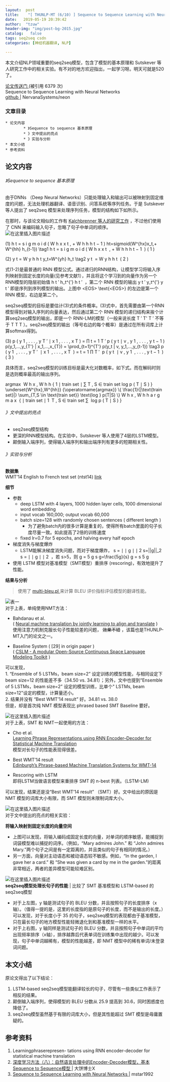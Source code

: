 ```yaml
---
layout:  post
title:    "[ THUNLP-MT (6/10) ] Sequence to Sequence Learning with Neural Networks | seq2seq模型"
date:   2019-05-19 20:39:42                    
author:  "tzuw"
header-img: "img/post-bg-2015.jpg"
catalog:   false
tags: seq2seq csdn
categories: [神经机器翻译, NLP]

---
```

本文介绍NLP领域重要的seq2seq模型，包含了模型的基本原理和 Sutskever
等人研究工作中的相关实验。有不对的地方欢迎指出，一起学习呀。明天可就是520了。

[ 论文传送门 ](http://arxiv.org/abs/1409.3215) (‎被引用 6379 次)  
Sequence to Sequence Learning with Neural Networks  
[ github ](http://github.com/NervanaSystems/neon/tree/master/examples/nmt) |
NervanaSystems/neon

###  文章目录

    * 论文内容 
            * 》Sequence to sequence 基本原理 
            * 》文中提出的亮点 
            * 》实验与分析 
    * 本文小结 
    * 参考资料 

##  论文内容

######  》Sequence to sequence 基本原理

由于DNNs （Deep Neural Networks）只能处理输入和输出可以被映射到固定维度的问题，无法处理机器翻译、语音识别、问答系统等序列任务。于是
Sutskever 等人提出了 seq2seq 模型来处理序列任务，模型的结构如下如所示。

在那时，与该论文相似的工作有 [ Kalchbrenner 等人的研究工作](http://www.aclweb.org/anthology/D13-1176) ，不过他们使用了 CNN 来编码输入句子，忽略了句子中单词的顺序。  
![在这里插入图片描述](http://img-blog.csdnimg.cn/20190518161809300.png?x-oss-process=image/watermark,type_ZmFuZ3poZW5naGVpdGk,shadow_10,text_aHR0cHM6Ly90enV3cGt1LmJsb2cuY3Nkbi5uZXQ=,size_16,color_FFFFFF,t_70#pic_center)

(1)  h  t  =  s  i  g  m  o  i  d  (  W  h  x  x  t  ,  \+  W  h  h  h  t  −
1  )  ht=sigmoid(W^{hx}x_t,+ W^{hh} h_{t-1}) \tag1  h  t  =  s  i  g  m  o  i
d  (  W  h  x  x  t  ​  ,  \+  W  h  h  h  t  −  1  ​  )  (  1  )

(2)  y  t  =  W  y  h  h  t  y_t=W^{yh} h_t \tag2  y  t  ​  =  W  y  h  h  t
​  (  2  )

式(1-2)是最普通的 RNN
模型公式。通过递归的RNN结构，让模型学习将输入序列映射到固定长度的向量(见参考文献1），并且将这个学习到的向量作为另一个RNN模型的隐层初始值  h  t
′  h_t^{&#x27;}  h  t  ′  ​  ，第二个 RNN 模型的输出  y  t  ′  y_t^{&#x27;}  y  t  ′  ​
即是序列到序列模型的输出。上图中  &lt;EOS&gt;  \text{&lt;EOS&gt;}  <EOS> 的左边是第一个 RNN
模型，右边是第二个。

seq2seq模型的目标是要估计(3)式的条件概率。(3)式中，首先需要由第一个RNN模型得到对输入序列的向量表达，然后通过第二个 RNN
模型的递归结构来挨个计算seq2seq模型的输出，即是一个 RNN-LM的模型（一般来说长度  T  ′  T&#x27;  T  ′  不等于  T  T
T  ）。seq2seq模型的输出（等号右边的每个概率）是通过在所有词库上计算softmax得到。

(3)  p  (  y  1  ,  .  .  .  ,  y  T  ′  ∣  x  1  ,  .  .  .  ,  x  T  )  =  ∏
t  =  1  T  ′  p  (  y  t  ∣  v  ,  y  1  ,  .  .  .  ,  y  t  −  1  )
p(y_1,...,y_{T&#x27;} | x_1,...,x_{T}) = \prod_{t=1}^{T&#x27;} p(y_t | v,
y_1,...,y_{t-1}) \tag3  p  (  y  1  ​  ,  .  .  .  ,  y  T  ′  ​  ∣  x  1  ​
,  .  .  .  ,  x  T  ​  )  =  t  =  1  ∏  T  ′  ​  p  (  y  t  ​  ∣  v  ,  y
1  ​  ,  .  .  .  ,  y  t  −  1  ​  )  (  3  )

具体而言，seq2seq模型的训练目标是最大化对数概率，如下式。而在解码时则是选则概率最高的输出序列。

argmax  ⁡  W  h  x  ,  W  h  h  {  1  ∣  train set  ∣  ∑  T  ,  S  ∈  train
set  log  p  (  T  ∣  S  )  }  \underset{W^{hx},W^{hh}}
{\operatorname{argmax}} \\{ \frac{1}{|\text{train set}|} \sum_{T,S \in
\text{train set}} \text{log } p(T|S) \\}  W  h  x  ,  W  h  h  a  r  g  m  a
x  ​  {  ∣  train set  ∣  1  ​  T  ,  S  ∈  train set  ∑  ​  log  p  (  T  ∣
S  )  }

######  》文中提出的亮点

  * seq2seq模型结构 
  * 更深的RNN模型结构。在实验中，Sutskever 等人使用了4层的LSTM模型。 
  * 颠倒输入端序列，使得输入端序列和输出端序列有更多的短期相关性。 

######  》实验与分析

**数据集**  
WMT’14 English to French test set (ntst14) [ link](http://www.statmt.org/wmt14/translation-task.html)

**细节**

  * 参数 
    * deep LSTM with 4 layers, 1000 hidden layer cells, 1000 dimensional word embedding 
    * input vocab 160,000; output vocab 60,000 
    * batch size=128 with randomly chosen sentences ( different length ) 
      * 为了避免batch内的很多计算是重复的，使得所有batch里面的句子长度尽量一致。如此提高了2倍的训练速度 
    * fixed lr=0.7 for 5 epochs, and halving every half epoch 
  * 梯度消失与梯度爆炸 
    * LSTM能解决梯度消失问题，而对于梯度爆炸，  s  =  ∣  ∣  g  ∣  ∣  2  s=||g||_2  s  =  ∣  ∣  g  ∣  ∣  2  ​  ，若 s>5，则  g  =  5  g  s  g=\frac{5g}{s}  g  =  s  5  g  ​ 
  * 使用 LSTM 模型对基准模型（SMT模型）重排序 (rescoring)，有效地提升了性能。 

**结果与分析**

> 使用了 [ multi-bleu.pl ](http://github.com/moses-smt/mosesdecoder/blob/master/scripts/generic/multi-bleu.perl) 来计算 BLEU
评价指标评估模型的翻译性能。

![表一](http://img-blog.csdnimg.cn/20190518212835601.png?x-oss-process=image/watermark,type_ZmFuZ3poZW5naGVpdGk,shadow_10,text_aHR0cHM6Ly90enV3cGt1LmJsb2cuY3Nkbi5uZXQ=,size_16,color_FFFFFF,t_70#pic_center)  
对于上表，单纯使用NMT方法：

  * Bahdanau et al.   
( [ Neural machine translation by jointly learning to align and translate](http://arxiv.org/abs/1409.0473) )  
使用注意力机制克服长句子性能较差的问题， ~~效果不错~~ ，该篇也是THUNLP-MT入门的论文之一。

  * Baseline System ( [29] in origin paper )   
( [ CSLM - A modular Open-Source Continuous Space Language Modeling Toolkit](http://www.matecat.com/wp-content/uploads/2013/11/Schwenk.cslm_.is2013.pdf)
)

可以发现，  
1\. “Ensemble of 5 LSTMs，beam size=2” 设定训练的模型性能，与相同设定下 beam size=12
的性能差不多（34.50 vs. 34.81）；另外，文中也提到“Ensemble of 5 LSTMs，beam size=2” 设定的模型训练，比单个"
LSTMs, beam size=12"设定的模型，计算量还小。  
2\. 结果并没有 “Best WMT’14 result” 好。34.81 vs. 38.0  
但是，却是首次纯 NMT 模型表现比 phrased based SMT Baseline 要好。

![在这里插入图片描述](http://img-blog.csdnimg.cn/20190518212907728.png?x-oss-process=image/watermark,type_ZmFuZ3poZW5naGVpdGk,shadow_10,text_aHR0cHM6Ly90enV3cGt1LmJsb2cuY3Nkbi5uZXQ=,size_16,color_FFFFFF,t_70#pic_center)  
对于上表，SMT 和 NMT一起使用的方法：

  * Cho et al.   
[ Learning Phrase Representations using RNN Encoder–Decoder for Statistical
Machine Translation ](http://aclweb.org/anthology/papers/D/D14/D14-1179/)  
模型对长句子的性能表现得很差。

  * Best WMT’14 result   
[ Edinburgh’s Phrase-based Machine Translation Systems for WMT-14](http://aclweb.org/anthology/papers/W/W14/W14-3309/)

  * Rescoring with LSTM   
即将LSTM当做语言模型来重排序 SMT 的 n-best 列表。（LSTM-LM)

可以发现，结果还是没“Best WMT’14 result” （SMT）好。文中给出的原因是 NMT 模型的词库大小有限，而 SMT 模型则未限制词库大小。

![在这里插入图片描述](http://img-blog.csdnimg.cn/20190518233626962.png?x-oss-process=image/watermark,type_ZmFuZ3poZW5naGVpdGk,shadow_10,text_aHR0cHM6Ly90enV3cGt1LmJsb2cuY3Nkbi5uZXQ=,size_16,color_FFFFFF,t_70#pic_center)  
对于文中提出的亮点的相关实验：

**将输入映射到固定长度的向量空间**

  * 上图可以发现，将输入编码成固定长度的向量，对单词的顺序敏感，能捕捉到词袋模型难以捕捉的词序。（例如，“Mary admires John.” 和 “John admires Mary.”两个句子之间是有一定距离的，并且类似的句子有相同的情况。） 
  * 另一方面，向量对主动语态和被动语态较不敏感。例如，“In the garden, I gave her a card.” 和 “She was given a card by me in the garden.”的距离非常相近，两者的差异模型可能较难区别。 

![在这里插入图片描述](http://img-blog.csdnimg.cn/20190518233821183.png?x-oss-process=image/watermark,type_ZmFuZ3poZW5naGVpdGk,shadow_10,text_aHR0cHM6Ly90enV3cGt1LmJsb2cuY3Nkbi5uZXQ=,size_16,color_FFFFFF,t_70#pic_center)  
**seq2seq模型处理长句子的性能** | 比较了 SMT 基准模型和 LSTM-based 的seq2seq模型

  * 对于上左图，y 轴是测试句子的 BLEU 分数，并且按照句子的长度排序（x轴）。（值得一提的是，这里的长度指的是原句子的长度，而不是输出的长度。）可以发现，对于长度小于 35 的句子，seq2seq模型的表现都由于基准模型，只在最长句子的地方模型性能轻微退化到和基准模型一样的水平。 
  * 对于上右图，y 轴同样是测试句子的 BLEU 分数，并且按照句子中单词的平均出现频率排序（x轴），排序越靠后代表单词在训练集中出现的越少。可以发现，句子中单词越稀有，模型的性能越差，即 NMT 模型中的稀有单词/未登录词问题。 

##  本文小结

原论文得出了以下结论：

  1. LSTM-based seq2seq模型能翻译较长的句子，尽管有一些类似工作表示了相反的结果。 
  2. 颠倒输入端序列，使得模型的 BLEU 分数从 25.9 提高到 30.6，同时困惑度也降低了。 
  3. seq2seq模型虽然基于有限的词库大小，但是其性能超过 SMT 模型是毋庸置疑的。 

##  参考资料

  1. Learningphraserepresen- tations using RNN encoder-decoder for statistical machine translation 
  2. [ 深度学习方法（八）：自然语言处理中的Encoder-Decoder模型，基本Sequence to Sequence模型 ](http://blog.csdn.net/xbinworld/article/details/54605408) | 大饼博士X 
  3. [ Sequence to Sequence Learning with Neural Networks ](http://blog.csdn.net/u013713117/article/details/54773467) | mstar1992 

